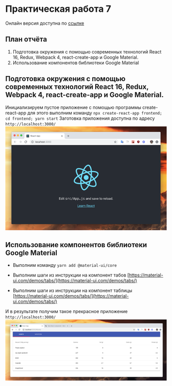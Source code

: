 # Практическая работа 7
Онлайн версия доступна по [ссылке](https://github.com/specialistvlad/dut-db-organization-and-knowledges/blob/master/results/lab7.md)

## План отчёта
1. Подготовка окружения с помощью современных технологий React 16, Redux, Webpack 4, react-create-app и Google Material.
2. Использование компонентов библиотеки Google Material

## Подготовка окружения с помощью современных технологий React 16, Redux, Webpack 4, react-create-app и Google Material.
Инициализируем пустое приложение с помощью программы create-react-app для этого выполним команду `npx create-react-app frontend; cd frontend; yarn start`
Заготовка приложения доступна по адресу `http://localhost:3000/`
![Результат работы](./screenshots/lab7-screen-1.png)

## Использование компонентов библиотеки Google Material
* Выполним команду `yarn add @material-ui/core`

* Выполним шаги из инструкции на компонент табов
[https://material-ui.com/demos/tabs/](https://material-ui.com/demos/tabs/)

* Выполним шаги из инструкции на компонент таблицы
[https://material-ui.com/demos/tabs/](https://material-ui.com/demos/tabs/)

И в результате получим такое прекрасное приложение `http://localhost:3000/`
![Результат работы](./screenshots/lab7-screen-2.png)
